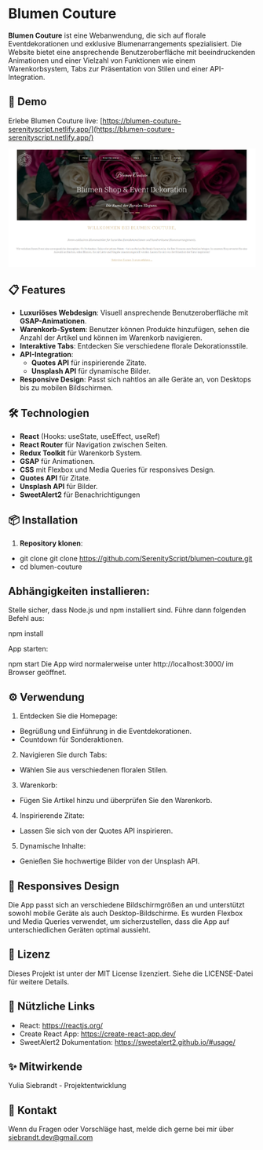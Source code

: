 # Blumen Couture

**Blumen Couture** ist eine Webanwendung, die sich auf florale Eventdekorationen und exklusive Blumenarrangements spezialisiert. Die Website bietet eine ansprechende Benutzeroberfläche mit beeindruckenden Animationen und einer Vielzahl von Funktionen wie einem Warenkorbsystem, Tabs zur Präsentation von Stilen und einer API-Integration.

## 🚀 Demo

Erlebe Blumen Couture live: [https://blumen-couture-serenityscript.netlify.app/](https://blumen-couture-serenityscript.netlify.app/)

[![Blumen Couture](src/Assets/demo.png)](https://blumen-couture-serenityscript.netlify.app/)

## 📋 Features

- **Luxuriöses Webdesign**: Visuell ansprechende Benutzeroberfläche mit **GSAP-Animationen**.
- **Warenkorb-System**: Benutzer können Produkte hinzufügen, sehen die Anzahl der Artikel und können im Warenkorb navigieren.
- **Interaktive Tabs**: Entdecken Sie verschiedene florale Dekorationsstile.
- **API-Integration**:
  - **Quotes API** für inspirierende Zitate.
  - **Unsplash API** für dynamische Bilder.
- **Responsive Design**: Passt sich nahtlos an alle Geräte an, von Desktops bis zu mobilen Bildschirmen.

## 🛠️ Technologien

- **React** (Hooks: useState, useEffect, useRef)
- **React Router** für Navigation zwischen Seiten.
- **Redux Toolkit** für Warenkorb System.
- **GSAP** für Animationen.
- **CSS** mit Flexbox und Media Queries für responsives Design.
- **Quotes API** für Zitate.
- **Unsplash API** für Bilder.
- **SweetAlert2** für Benachrichtigungen

## 📦 Installation

1. **Repository klonen**:

  - git clone git clone https://github.com/SerenityScript/blumen-couture.git
  - cd blumen-couture

## Abhängigkeiten installieren:

Stelle sicher, dass Node.js und npm installiert sind. Führe dann folgenden Befehl aus:

npm install

App starten:

npm start
Die App wird normalerweise unter http://localhost:3000/ im Browser geöffnet.

## ⚙️ Verwendung

1. Entdecken Sie die Homepage:

- Begrüßung und Einführung in die Eventdekorationen.
- Countdown für Sonderaktionen.

2. Navigieren Sie durch Tabs:

- Wählen Sie aus verschiedenen floralen Stilen.

3. Warenkorb:

- Fügen Sie Artikel hinzu und überprüfen Sie den Warenkorb.

4. Inspirierende Zitate:

- Lassen Sie sich von der Quotes API inspirieren.

5. Dynamische Inhalte:

- Genießen Sie hochwertige Bilder von der Unsplash API.

## 📱 Responsives Design
Die App passt sich an verschiedene Bildschirmgrößen an und unterstützt sowohl mobile Geräte als auch Desktop-Bildschirme. Es wurden Flexbox und Media Queries verwendet, um sicherzustellen, dass die App auf unterschiedlichen Geräten optimal aussieht.

## 📄 Lizenz
Dieses Projekt ist unter der MIT License lizenziert. Siehe die LICENSE-Datei für weitere Details.

## 🔗 Nützliche Links

* React: https://reactjs.org/
* Create React App: https://create-react-app.dev/
* SweetAlert2 Dokumentation: https://sweetalert2.github.io/#usage/

## ✨ Mitwirkende

Yulia Siebrandt - Projektentwicklung

## 📧 Kontakt

Wenn du Fragen oder Vorschläge hast, melde dich gerne bei mir über [siebrandt.dev@gmail.com](mailto:siebrandt.dev@gmail.com)
